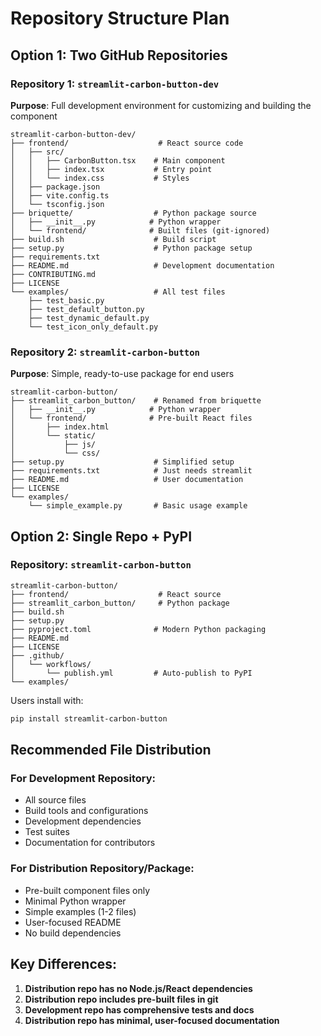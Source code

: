 # Repository Structure Plan

## Option 1: Two GitHub Repositories

### Repository 1: `streamlit-carbon-button-dev`
**Purpose**: Full development environment for customizing and building the component

```
streamlit-carbon-button-dev/
├── frontend/                    # React source code
│   ├── src/
│   │   ├── CarbonButton.tsx    # Main component
│   │   ├── index.tsx           # Entry point
│   │   └── index.css           # Styles
│   ├── package.json
│   ├── vite.config.ts
│   └── tsconfig.json
├── briquette/                  # Python package source
│   ├── __init__.py            # Python wrapper
│   └── frontend/              # Built files (git-ignored)
├── build.sh                    # Build script
├── setup.py                    # Python package setup
├── requirements.txt
├── README.md                   # Development documentation
├── CONTRIBUTING.md
├── LICENSE
└── examples/                   # All test files
    ├── test_basic.py
    ├── test_default_button.py
    ├── test_dynamic_default.py
    └── test_icon_only_default.py
```

### Repository 2: `streamlit-carbon-button`
**Purpose**: Simple, ready-to-use package for end users

```
streamlit-carbon-button/
├── streamlit_carbon_button/    # Renamed from briquette
│   ├── __init__.py            # Python wrapper
│   └── frontend/              # Pre-built React files
│       ├── index.html
│       └── static/
│           ├── js/
│           └── css/
├── setup.py                    # Simplified setup
├── requirements.txt            # Just needs streamlit
├── README.md                   # User documentation
├── LICENSE
└── examples/
    └── simple_example.py       # Basic usage example
```

## Option 2: Single Repo + PyPI

### Repository: `streamlit-carbon-button`
```
streamlit-carbon-button/
├── frontend/                    # React source
├── streamlit_carbon_button/     # Python package
├── build.sh
├── setup.py
├── pyproject.toml              # Modern Python packaging
├── README.md
├── LICENSE
├── .github/
│   └── workflows/
│       └── publish.yml         # Auto-publish to PyPI
└── examples/
```

Users install with:
```bash
pip install streamlit-carbon-button
```

## Recommended File Distribution

### For Development Repository:
- All source files
- Build tools and configurations
- Development dependencies
- Test suites
- Documentation for contributors

### For Distribution Repository/Package:
- Pre-built component files only
- Minimal Python wrapper
- Simple examples (1-2 files)
- User-focused README
- No build dependencies

## Key Differences:
1. **Distribution repo has no Node.js/React dependencies**
2. **Distribution repo includes pre-built files in git**
3. **Development repo has comprehensive tests and docs**
4. **Distribution repo has minimal, user-focused documentation**
